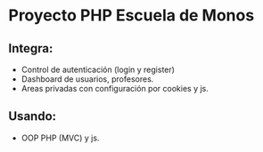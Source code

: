 # Proyecto PHP Escuela de Monos

## Integra:
- Control de autenticación (login y register)
- Dashboard de usuarios, profesores.
- Areas privadas con configuración por cookies y js.

## Usando: 
- OOP PHP (MVC) y js.
